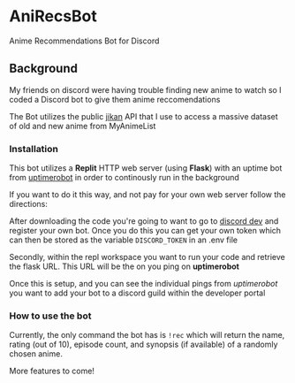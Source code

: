 # AniRecsBot
Anime Recommendations Bot for Discord

## Background
My friends on discord were having trouble finding new anime to watch so I coded a Discord bot to give them anime reccomendations

The Bot utilizes the public [jikan](https://jikan.docs.apiary.io/#introduction/information) API that I use to access a massive dataset of old and new anime from MyAnimeList

### Installation
This bot utilizes a **Replit** HTTP web server (using **Flask**) with an uptime bot from [uptimerobot](https://uptimerobot.com/) in order to continously run in the background 

If you want to do it this way, and not pay for your own web server follow the directions:

After downloading the code you're going to want to go to [discord dev](https://discord.com/developers/docs/intro) and register your own bot. Once you do this you can get your own token which can then be stored as the variable `DISCORD_TOKEN` in an .env file

Secondly, within the repl workspace you want to run your code and retrieve the flask URL. This URL will be the on you ping on **uptimerobot** 

Once this is setup, and you can see the individual pings from *uptimerobot* you want to add your bot to a discord guild within the developer portal

### How to use the bot
Currently, the only command the bot has is `!rec` which will return the name, rating (out of 10), episode count, and synopsis (if available) of a randomly chosen anime.

More features to come!
